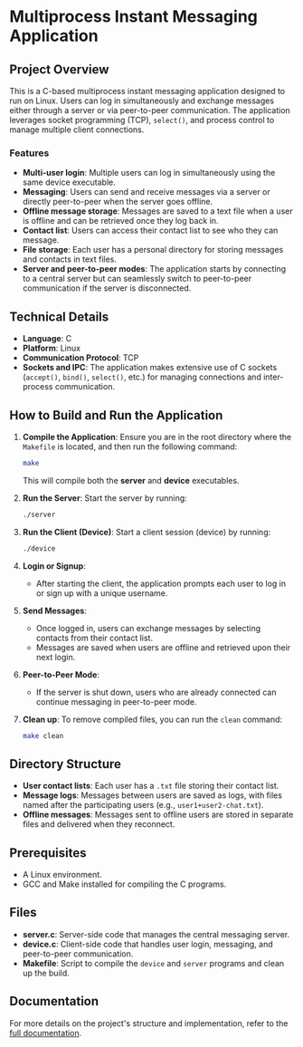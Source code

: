 # Multiprocess Instant Messaging Application

## Project Overview

This is a C-based multiprocess instant messaging application designed to run on Linux. Users can log in simultaneously and exchange messages either through a server or via peer-to-peer communication. The application leverages socket programming (TCP), `select()`, and process control to manage multiple client connections.

### Features

- **Multi-user login**: Multiple users can log in simultaneously using the same device executable.
- **Messaging**: Users can send and receive messages via a server or directly peer-to-peer when the server goes offline.
- **Offline message storage**: Messages are saved to a text file when a user is offline and can be retrieved once they log back in.
- **Contact list**: Users can access their contact list to see who they can message.
- **File storage**: Each user has a personal directory for storing messages and contacts in text files.
- **Server and peer-to-peer modes**: The application starts by connecting to a central server but can seamlessly switch to peer-to-peer communication if the server is disconnected.

## Technical Details

- **Language**: C
- **Platform**: Linux
- **Communication Protocol**: TCP
- **Sockets and IPC**: The application makes extensive use of C sockets (`accept()`, `bind()`, `select()`, etc.) for managing connections and inter-process communication.

## How to Build and Run the Application

1. **Compile the Application**:
   Ensure you are in the root directory where the `Makefile` is located, and then run the following command:

   ```bash
   make
   ```

   This will compile both the **server** and **device** executables.

2. **Run the Server**:
   Start the server by running:

   ```bash
   ./server
   ```

3. **Run the Client (Device)**:
   Start a client session (device) by running:

   ```bash
   ./device
   ```

4. **Login or Signup**:

   - After starting the client, the application prompts each user to log in or sign up with a unique username.

5. **Send Messages**:

   - Once logged in, users can exchange messages by selecting contacts from their contact list.
   - Messages are saved when users are offline and retrieved upon their next login.

6. **Peer-to-Peer Mode**:

   - If the server is shut down, users who are already connected can continue messaging in peer-to-peer mode.

7. **Clean up**:
   To remove compiled files, you can run the `clean` command:
   ```bash
   make clean
   ```

## Directory Structure

- **User contact lists**: Each user has a `.txt` file storing their contact list.
- **Message logs**: Messages between users are saved as logs, with files named after the participating users (e.g., `user1+user2-chat.txt`).
- **Offline messages**: Messages sent to offline users are stored in separate files and delivered when they reconnect.

## Prerequisites

- A Linux environment.
- GCC and Make installed for compiling the C programs.

## Files

- **server.c**: Server-side code that manages the central messaging server.
- **device.c**: Client-side code that handles user login, messaging, and peer-to-peer communication.
- **Makefile**: Script to compile the `device` and `server` programs and clean up the build.

## Documentation

For more details on the project's structure and implementation, refer to the [full documentation](Documentazione.pdf).
